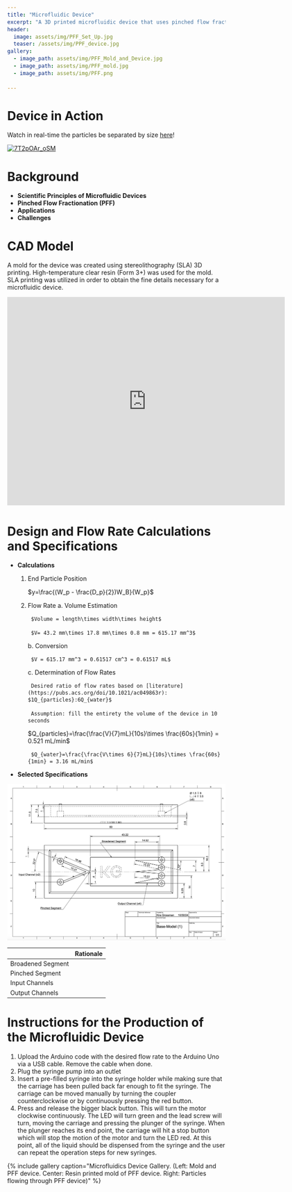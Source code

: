```yaml
---
title: "Microfluidic Device"
excerpt: "A 3D printed microfluidic device that uses pinched flow fractionation to separate particles."
header:
  image: assets/img/PFF_Set_Up.jpg
  teaser: /assets/img/PPF_device.jpg
gallery:
  - image_path: assets/img/PFF_Mold_and_Device.jpg
  - image_path: assets/img/PFF_mold.jpg
  - image_path: assets/img/PFF.png
   
---
```


# Device in Action
Watch in real-time the particles be separated by size [here](https://youtu.be/7T2pOAr_oSM)!

[![7T2pOAr_oSM](https://img.youtube.com/vi/7T2pOAr_oSM/0.jpg)](https://youtu.be/7T2pOAr_oSM)


# Background 

* **Scientific Principles of Microfluidic Devices** 
* **Pinched Flow Fractionation (PFF)**
* **Applications**  
* **Challenges** 

# CAD Model
A mold for the device was created using stereolithography (SLA) 3D printing. High-temperature clear resin (Form 3+) was used for the mold. SLA printing was utilized in order to obtain the fine details necessary for a microfluidic device. 
<iframe src="https://vanderbilt643.autodesk360.com/shares/public/SH286ddQT78850c0d8a4aa3385128126c77e?mode=embed" width="640" height="480" allowfullscreen="true" webkitallowfullscreen="true" mozallowfullscreen="true"  frameborder="0"></iframe>

# Design and Flow Rate Calculations and Specifications

* **Calculations**
  1. End Particle Position

      $y=\frac{(W_p - \frac{D_p}{2})W_B}{W_p}$

  2. Flow Rate
      a. Volume Estimation

          $Volume = length\times width\times height$

          $V= 43.2 mm\times 17.8 mm\times 0.8 mm = 615.17 mm^3$

      b. Conversion

          $V = 615.17 mm^3 = 0.61517 cm^3 = 0.61517 mL$

      c. Determination of Flow Rates

          Desired ratio of flow rates based on [literature](https://pubs.acs.org/doi/10.1021/ac049863r): $1Q_{particles}:6Q_{water}$
          
          Assumption: fill the entirety the volume of the device in 10 seconds
  
        $Q_{particles}=\frac{\frac{V}{7}mL}{10s}\times \frac{60s}{1min} = 0.521 mL/min$
  
          $Q_{water}=\frac{\frac{V\times 6}{7}mL}{10s}\times \frac{60s}{1min} = 3.16 mL/min$

* **Selected Specifications**

 ![Selected Spefifications](/assets/img/PFF_Drawing.jpg)

|                   | Rationale |
| ----------------- | ------- | 
| Broadened Segment |  |
| Pinched Segment   |  |
| Input Channels    |  |
| Output Channels   |  |


# Instructions for the Production of the Microfluidic Device

1. Upload the Arduino code with the desired flow rate to the Arduino Uno via a USB cable. Remove the cable when done.
2. Plug the syringe pump into an outlet
3. Insert a pre-filled syringe into the syringe holder while making sure that the carriage has been pulled back far enough to fit the syringe. The carriage can be moved manually by turning the coupler counterclockwise or by continuously pressing the red button. 
4. Press and release the bigger black button. This will turn the motor clockwise continuously. The LED will turn green and the lead screw will turn, moving the carriage and pressing the plunger of the syringe. When the plunger reaches its end point, the carriage will hit a stop button which will stop the motion of the motor and turn the LED red. At this point, all of the liquid should be dispensed from the syringe and the user can repeat the operation steps for new syringes.

{% include gallery caption="Microfluidics Device Gallery. (Left: Mold and PFF device. Center: Resin printed mold of PFF device. Right: Particles flowing through PFF device)" %}
